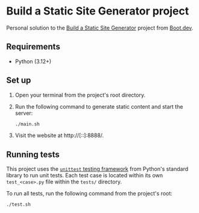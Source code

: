 # Build a Static Site Generator project

Personal solution to the [Build a Static Site Generator](https://www.boot.dev/courses/build-static-site-generator) project from [Boot.dev](https://www.boot.dev/tracks/backend).

## Requirements

- Python (3.12+)

## Set up

1. Open your terminal from the project's root directory.
2. Run the following command to generate static content and start the server:

    ```sh
    ./main.sh
    ```

3. Visit the website at http://[::]:8888/.

## Running tests

This project uses the [`unittest` testing framework](https://docs.python.org/3/library/unittest.html) from Python's standard library to run unit tests. Each test case is located within its own `test_<case>.py` file within the `tests/` directory.

To run all tests, run the following command from the project's root:

```sh
./test.sh
```
